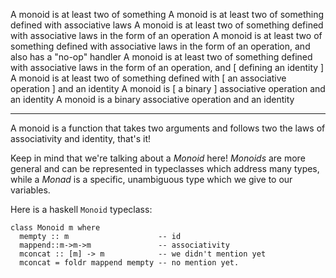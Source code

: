 A monoid is at least two of something
A monoid is at least two of something defined with associative laws
A monoid is at least two of something defined with associative laws in the form of an operation
A monoid is at least two of something defined with associative laws in the form of an operation, and also has a "no-op" handler
A monoid is at least two of something defined with associative laws in the form of an operation, and [  defining an identity  ]
A monoid is at least two of something defined with [        an associative operation           ] and an identity
A monoid is [         a binary                   ] associative operation and an identity
A monoid is a binary associative operation and an identity

---

A monoid is a function that takes two arguments and follows two the laws of
associativity and identity, that's it!

Keep in mind that we're talking about a _Monoid_ here! _Monoids_ are more
general and can be represented in typeclasses which address many types, while a
_Monad_ is a specific, unambiguous type which we give to our variables.

Here is a haskell `Monoid` typeclass:

    class Monoid m where
      mempty :: m                    -- id
      mappend::m->m->m               -- associativity
      mconcat :: [m] -> m            -- we didn't mention yet
      mconcat = foldr mappend mempty -- no mention yet.



